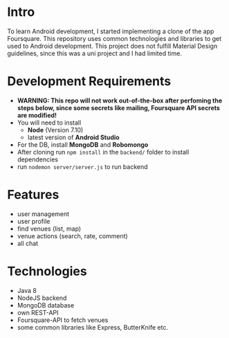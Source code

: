 # Intro
To learn Android development, I started implementing a clone of the app Foursquare. This repository uses common technologies and libraries to get used to Android development. This project does not fulfill Material Design guidelines, since this was a uni project and I had limited time. 

# Development Requirements
* **WARNING: This repo will not work out-of-the-box after perfoming the steps below, since some secrets like mailing, Foursquare API secrets are modified!**
* You will need to install
    * **Node** (Version 7.10)
    * latest version of **Android Studio** 
* For the DB, install **MongoDB** and **Robomongo**
* After cloning run `npm install` in the `backend/` folder to install dependencies
* run `nodemon server/server.js` to run backend

# Features
* user management
* user profile
* find venues (list, map)
* venue actions (search, rate, comment)
* all chat

# Technologies
* Java 8
* NodeJS backend
* MongoDB database
* own REST-API
* Foursquare-API to fetch venues
* some common libraries like Express, ButterKnife etc.

